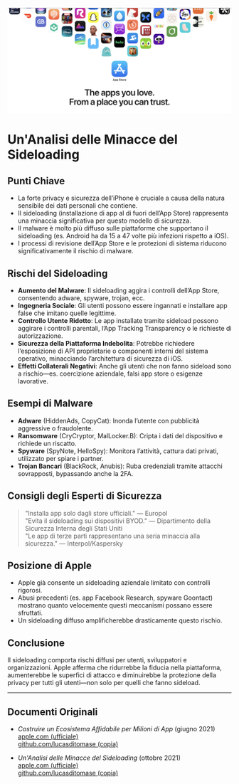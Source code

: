 ![Banner](../assets/banner.png)  

# Un'Analisi delle Minacce del Sideloading  

## Punti Chiave  

- La forte privacy e sicurezza dell’iPhone è cruciale a causa della natura sensibile dei dati personali che contiene.  
- Il sideloading (installazione di app al di fuori dell’App Store) rappresenta una minaccia significativa per questo modello di sicurezza.  
- Il malware è molto più diffuso sulle piattaforme che supportano il sideloading (es. Android ha da 15 a 47 volte più infezioni rispetto a iOS).  
- I processi di revisione dell’App Store e le protezioni di sistema riducono significativamente il rischio di malware.  

## Rischi del Sideloading  

- **Aumento del Malware**: Il sideloading aggira i controlli dell’App Store, consentendo adware, spyware, trojan, ecc.  
- **Ingegneria Sociale**: Gli utenti possono essere ingannati e installare app false che imitano quelle legittime.  
- **Controllo Utente Ridotto**: Le app installate tramite sideload possono aggirare i controlli parentali, l’App Tracking Transparency o le richieste di autorizzazione.  
- **Sicurezza della Piattaforma Indebolita**: Potrebbe richiedere l’esposizione di API proprietarie o componenti interni del sistema operativo, minacciando l’architettura di sicurezza di iOS.  
- **Effetti Collaterali Negativi**: Anche gli utenti che non fanno sideload sono a rischio—es. coercizione aziendale, falsi app store o esigenze lavorative.  

## Esempi di Malware  

- **Adware** (HiddenAds, CopyCat): Inonda l’utente con pubblicità aggressive o fraudolente.  
- **Ransomware** (CryCryptor, MalLocker.B): Cripta i dati del dispositivo e richiede un riscatto.  
- **Spyware** (SpyNote, HelloSpy): Monitora l’attività, cattura dati privati, utilizzato per spiare i partner.  
- **Trojan Bancari** (BlackRock, Anubis): Ruba credenziali tramite attacchi sovrapposti, bypassando anche la 2FA.  

## Consigli degli Esperti di Sicurezza  

> "Installa app solo dagli store ufficiali." — Europol  
> "Evita il sideloading sui dispositivi BYOD." — Dipartimento della Sicurezza Interna degli Stati Uniti  
> "Le app di terze parti rappresentano una seria minaccia alla sicurezza." — Interpol/Kaspersky  

## Posizione di Apple  

- Apple già consente un sideloading aziendale limitato con controlli rigorosi.  
- Abusi precedenti (es. app Facebook Research, spyware Goontact) mostrano quanto velocemente questi meccanismi possano essere sfruttati.  
- Un sideloading diffuso amplificherebbe drasticamente questo rischio.  

## Conclusione  

Il sideloading comporta rischi diffusi per utenti, sviluppatori e organizzazioni. Apple afferma che ridurrebbe la fiducia nella piattaforma, aumenterebbe le superfici di attacco e diminuirebbe la protezione della privacy per tutti gli utenti—non solo per quelli che fanno sideload.  

---  

## Documenti Originali  

- *Costruire un Ecosistema Affidabile per Milioni di App* (giugno 2021)  
  [apple.com (ufficiale)](https://www.apple.com/privacy/docs/Building_a_Trusted_Ecosystem_for_Millions_of_Apps.pdf)  
  [github.com/lucasditomase (copia)](https://github.com/lucasditomase/app-restrictions/blob/main/summary.pdf)  

- *Un'Analisi delle Minacce del Sideloading* (ottobre 2021)  
  [apple.com (ufficiale)](https://www.apple.com/privacy/docs/Building_a_Trusted_Ecosystem_for_Millions_of_Apps_A_Threat_Analysis_of_Sideloading.pdf)  
  [github.com/lucasditomase (copia)](https://github.com/lucasditomase/app-restrictions/blob/main/threat-analysis.pdf)  
